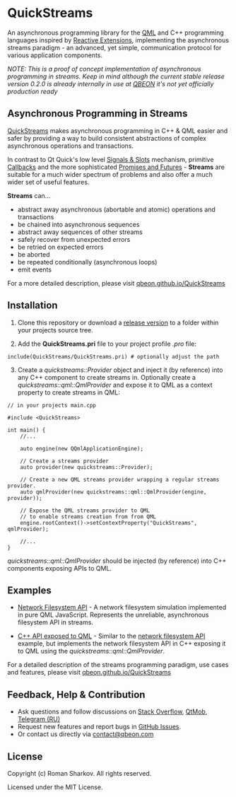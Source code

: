 # QuickStreams
An asynchronous programming library for the [QML](https://en.wikipedia.org/wiki/QML) and C++ programming languages
inspired by [Reactive Extensions](http://reactivex.io/),
implementing the asynchronous streams paradigm - an advanced, yet simple, communication protocol for various application components.

*NOTE: This is a proof of concept implementation of asynchronous programming in streams. Keep in mind although the current stable release version 0.2.0 is already internally in use at [QBEON](https://qbeon.com) it's not yet officially production ready*

## Asynchronous Programming in Streams

[QuickStreams](https://qbeon.github.io/QuickStreams/) makes asynchronous programming in C++ & QML easier and safer by providing a way
to build consistent abstractions of complex asynchronous operations and transactions.


In contrast to Qt Quick's low level [Signals & Slots](http://doc.qt.io/qt-5/signalsandslots.html) mechanism,
primitive [Callbacks](https://en.wikipedia.org/wiki/Callback_(computer_programming))
and the more sophisticated [Promises and Futures](https://en.wikipedia.org/wiki/Futures_and_promises) -
**Streams** are suitable for a much wider spectrum of problems and also offer a much wider set of useful features.


**Streams** can...
- abstract away asynchronous (abortable and atomic) operations and transactions
- be chained into asynchronous sequences
- abstract away sequences of other streams
- safely recover from unexpected errors
- be retried on expected errors
- be aborted
- be repeated conditionally (asynchronous loops)
- emit events

For a more detailed description, please visit [qbeon.github.io/QuickStreams](https://qbeon.github.io/QuickStreams/)

## Installation

1. Clone this repository or download a [release version](https://github.com/qbeon/QuickStreams/releases)
to a folder within your projects source tree.

2. Add the **QuickStreams.pri** file to your project profile *.pro* file:
```
include(QuickStreams/QuickStreams.pri) # optionally adjust the path
```

3. Create a *quickstreams::Provider* object and inject it (by reference) into any C++ component to create streams in. Optionally create a *quickstreams::qml::QmlProvider* and expose it to QML as a context property to create streams in QML:
```
// in your projects main.cpp

#include <QuickStreams>

int main() {
	//...
	
	auto engine(new QQmlApplicationEngine);

	// Create a streams provider
	auto provider(new quickstreams::Provider);

	// Create a new QML streams provider wrapping a regular streams provider.
	auto qmlProvider(new quickstreams::qml::QmlProvider(engine, provider));
	
	// Expose the QML streams provider to QML
	// to enable streams creation from from QML
	engine.rootContext()->setContextProperty("QuickStreams", qmlProvider);
	
	//...
}
```
*quickstreams::qml::QmlProvider* should be injected (by reference) into C++ components exposing APIs to QML.

## Examples

- [Network Filesystem API](https://github.com/qbeon/QuickStreams/tree/master/examples/file_upload) - A network filesystem simulation implemented in pure QML JavaScript. Represents the unreliable, asynchronous filesystem API in streams.

- [C++ API exposed to QML](https://github.com/qbeon/QuickStreams/tree/master/examples/file_upload_cpp) - Similar to the [network filesystem API](https://github.com/qbeon/QuickStreams/tree/master/examples/file_upload) example, but implements the network filesystem API in C++ exposing it to QML using the *quickstreams::qml::QmlProvider*.

For a detailed description of the streams programming paradigm, use cases and features, please visit
[qbeon.github.io/QuickStreams](https://qbeon.github.io/QuickStreams/)

## Feedback, Help & Contribution

* Ask questions and follow discussions on [Stack Overflow](https://stackoverflow.com/), [QtMob](https://qtmob.slack.com), [Telegram (RU)](https://t.me/qt_chat)
* Request new features and report bugs in [GitHub Issues](https://github.com/qbeon/QuickStreams/issues).
* Or contact us directly via contact@qbeon.com

## License

Copyright (c) Roman Sharkov. All rights reserved.

Licensed under the MIT License.
